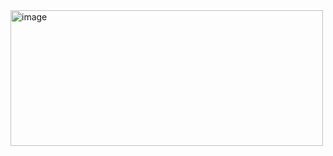 <img width="500" height="217" alt="image" src="https://github.com/user-attachments/assets/cbe4d80b-76a3-4a7c-985b-9bc61e42ddec" />
